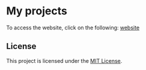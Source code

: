 


# My projects

To access the website, click on the following:  [website](https://tariq-sof.github.io/HTML-Lab1-2-3/)

## License

This project is licensed under the [MIT License](LICENSE).
